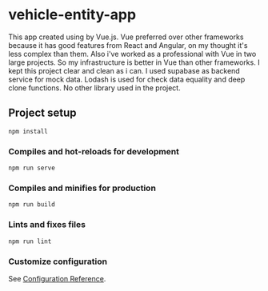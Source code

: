 # vehicle-entity-app
This app created using by Vue.js. Vue preferred over other frameworks because it has good features from React and Angular, on my thought it's less complex than them.
Also i've worked as a professional with Vue in two large projects. So my infrastructure is better in Vue than other frameworks. I kept this project clear and clean as i can.
I used supabase as backend service for mock data. Lodash is used for check data equality and deep clone functions. No other library used in the project.

## Project setup
```
npm install
```

### Compiles and hot-reloads for development
```
npm run serve
```

### Compiles and minifies for production
```
npm run build
```

### Lints and fixes files
```
npm run lint
```

### Customize configuration
See [Configuration Reference](https://cli.vuejs.org/config/).
